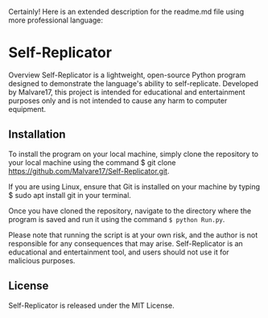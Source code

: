Certainly! Here is an extended description for the readme.md file using more professional language:

# Self-Replicator
Overview
Self-Replicator is a lightweight, open-source Python program designed to demonstrate the language's ability to self-replicate. Developed by Malvare17, this project is intended for educational and entertainment purposes only and is not intended to cause any harm to computer equipment.

## Installation
To install the program on your local machine, simply clone the repository to your local machine using the command $ git clone https://github.com/Malvare17/Self-Replicator.git.

If you are using Linux, ensure that Git is installed on your machine by typing $ sudo apt install git in your terminal.

Once you have cloned the repository, navigate to the directory where the program is saved and run it using the command `$ python Run.py`.

Please note that running the script is at your own risk, and the author is not responsible for any consequences that may arise. Self-Replicator is an educational and entertainment tool, and users should not use it for malicious purposes.

## License
Self-Replicator is released under the MIT License.
